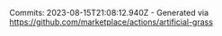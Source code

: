 Commits: 2023-08-15T21:08:12.940Z - Generated via https://github.com/marketplace/actions/artificial-grass
<br>

